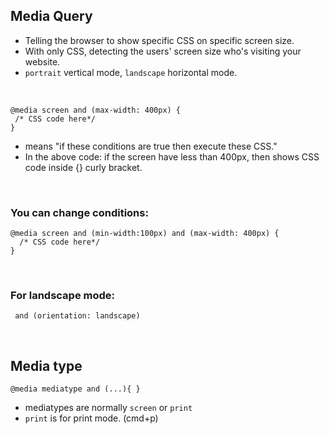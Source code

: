 ## Media Query
- Telling the browser to show specific CSS on specific screen size.
- With only CSS, detecting the users' screen size who's visiting your website.
- `portrait` vertical mode, `landscape` horizontal mode.

<br/>

```
@media screen and (max-width: 400px) {
 /* CSS code here*/ 
}
```
- means "if these conditions are true then execute these CSS."
- In the above code: if the screen have less than 400px, then shows CSS code inside {} curly bracket.

<br/>

### You can change conditions:
```
@media screen and (min-width:100px) and (max-width: 400px) {
  /* CSS code here*/ 
}
```

<br/>

### For landscape mode:
``` and (orientation: landscape)```

<br/>

## Media type 
`@media mediatype and (...){ }`
- mediatypes are normally `screen` or `print`
- `print` is for print mode. (cmd+p)
